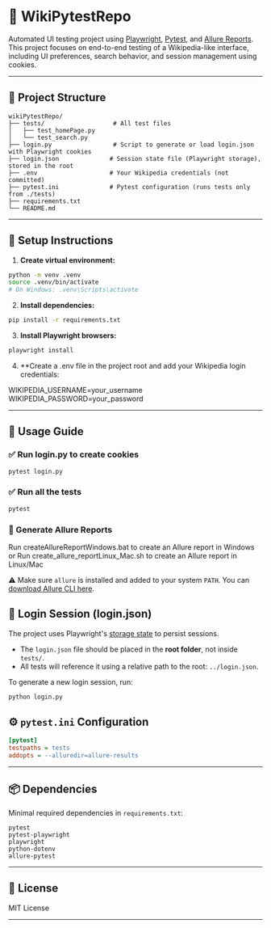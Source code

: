 # 🧪 WikiPytestRepo

Automated UI testing project using [Playwright](https://playwright.dev/python/), [Pytest](https://docs.pytest.org/), and [Allure Reports](https://docs.qameta.io/allure/).  
This project focuses on end-to-end testing of a Wikipedia-like interface, including UI preferences, search behavior, and session management using cookies.

---

## 📁 Project Structure

```
wikiPytestRepo/
├── tests/                   # All test files
│   ├── test_homePage.py
│   └── test_search.py
├── login.py                 # Script to generate or load login.json with Playwright cookies
├── login.json              # Session state file (Playwright storage), stored in the root
├── .env                    # Your Wikipedia credentials (not committed)
├── pytest.ini              # Pytest configuration (runs tests only from ./tests)
├── requirements.txt
└── README.md
```

---

## 🚀 Setup Instructions

1. **Create virtual environment:**

```bash
python -m venv .venv
source .venv/bin/activate  
# On Windows: .venv\Scripts\activate
```

2. **Install dependencies:**

```bash
pip install -r requirements.txt
```

3. **Install Playwright browsers:**

```bash
playwright install
```

4. **Create a .env file in the project root and add your Wikipedia login credentials:


WIKIPEDIA_USERNAME=your_username
WIKIPEDIA_PASSWORD=your_password

---

## 🧠 Usage Guide

### ✅ Run login.py to create cookies


```bash
pytest login.py
```
### ✅ Run all the tests
```bash
pytest
```

### 🧁 Generate Allure Reports

Run createAllureReportWindows.bat to create an Allure report in Windows
or
Run create_allure_reportLinux_Mac.sh to create an Allure report in Linux/Mac

⚠️ Make sure `allure` is installed and added to your system `PATH`. You can [download Allure CLI here](https://docs.qameta.io/allure/#_installing_a_commandline).


## 🔐 Login Session (login.json)

The project uses Playwright's [storage state](https://playwright.dev/python/docs/auth#reuse-authentication-state) to persist sessions.

- The `login.json` file should be placed in the **root folder**, not inside `tests/`.
- All tests will reference it using a relative path to the root: `../login.json`.

To generate a new login session, run:

```bash
python login.py
```

## ⚙️ `pytest.ini` Configuration

```ini
[pytest]
testpaths = tests
addopts = --alluredir=allure-results
```

---

## 📦 Dependencies

Minimal required dependencies in `requirements.txt`:

```
pytest
pytest-playwright
playwright
python-dotenv
allure-pytest
```

---

## 📄 License

MIT License

---
